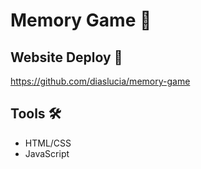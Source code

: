 # Memory Game 👾

## Website Deploy 🏁

https://github.com/diaslucia/memory-game

## Tools 🛠️

* HTML/CSS
* JavaScript
